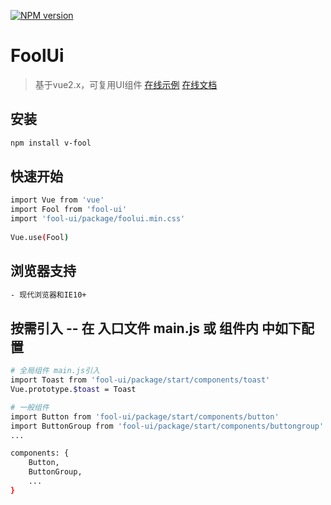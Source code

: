 [![NPM version](https://img.shields.io/npm/v/fool-ui.svg)](https://www.npmjs.com/package/v-fool)

# FoolUi

> 基于vue2.x，可复用UI组件 [在线示例](https://jolypan.github.io/FoolUi/dist/#/) [在线文档](https://jolypan.github.io/FoolUi/#/)

## 安装

``` bash
npm install v-fool
```
## 快速开始
``` bash
import Vue from 'vue'
import Fool from 'fool-ui'
import 'fool-ui/package/foolui.min.css'  
 
Vue.use(Fool)
```
## 浏览器支持
``` bash
- 现代浏览器和IE10+
```

## 按需引入 -- 在 入口文件 main.js 或 组件内 中如下配置

``` bash
# 全局组件 main.js引入
import Toast from 'fool-ui/package/start/components/toast'
Vue.prototype.$toast = Toast

# 一般组件
import Button from 'fool-ui/package/start/components/button'
import ButtonGroup from 'fool-ui/package/start/components/buttongroup'
...

components: {
    Button,
    ButtonGroup,
    ...
}
``` 